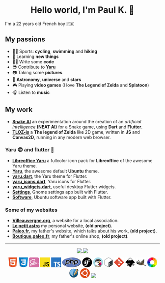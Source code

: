 <h1 align="center">Hello world, I'm Paul K. 👋</h1>

I'm a 22 years old French boy :fr:

## My passions

- :mountain_biking_man: Sports: **cycling**, **swimming** and **hiking**
- :brain: Learning **new things**
- :man_technologist: Write some **code**
- :sunglasses: Contribute to **<a href="https://github.com/ubuntu/yaru">Yaru</a>**
- :camera: Taking some **pictures**
- :telescope: **Astronomy**, **universe** and **stars**
- :video_game: Playing **video games** (I love **The Legend of Zelda** and **Splatoon**)
- :headphones: Listen to **music**

## My work

- **<a href="https://github.com/Jupi007/snake_ai">Snake AI</a>** an experimentation around the creation of an _artificial intelligence_ **(NEAT AI)** for a Snake game, using **Dart** and **Flutter**.
- **<a href="https://github.com/Jupi007/TLOZ-js">TLOZ-js</a>** a **The legend of Zelda** like 2D game, written in **JS** and **Canvas2D**, running in any modern web browser.

### Yaru :sunglasses: and flutter 💙

- **<a href="https://github.com/ubuntu/libreoffice-style-yaru-fullcolor">Libreoffice Yaru</a>** a fullcolor icon pack for **Libreoffice** of the awesome Yaru theme.
- **<a href="https://github.com/ubuntu/yaru">Yaru</a>**, the awesome default **Ubuntu** theme.
- **<a href="https://github.com/ubuntu/yaru.dart">yaru.dart</a>**, the Yaru theme for Flutter.
- **<a href="https://github.com/ubuntu/yaru_icons.dart">yaru_icons.dart</a>**, Yaru icons for Flutter.
- **<a href="https://github.com/ubuntu/yaru_widgets.dart">yaru_widgets.dart</a>**, useful desktop Flutter widgets.
- **<a href="https://github.com/ubuntu-flutter-community/settings">Settings</a>**, Gnome settings app built with Flutter.
- **<a href="https://github.com/ubuntu-flutter-community/software">Software</a>**, Ubuntu software app built with Flutter.

### Some of my websites

- **<a href="https://villeauvergne.org/">Villeauvergne.org</a>**, a website for a local association.
- **<a href="https://lepetitastro.fr/">Le petit astro</a>** my personal website, **(old project)**.
- **<a href="https://www.paleo.fr/">Paleo.fr</a>**, my father's website, which talks about his work, **(old project)**.
- **<a href="https://boutique.paleo.fr/fr/">Boutique.paleo.fr</a>**, my father's online shop, **(old project)**.

<hr>

<p align="center">
  <a href="https://github.com/Jupi007">
    <img align="center" src="https://github-readme-stats.vercel.app/api?username=Jupi007&theme=gruvbox&show_icons=true&count_private=true&hide_border=true" />
    <img align="center" src="https://github-readme-stats.vercel.app/api/top-langs/?username=jupi007&hide_border=true&theme=gruvbox&layout=compact" />
  </a>
</p>

<p align="center" margin="30px">
  <span><img src="images/html.png"></span>
  <span><img src="images/css.png"></span>
  <span><img src="images/sass.png"></span>
  <span><img src="images/javascript.png"></span>
  <span><img src="images/typescript.png"></span>
  <span><img src="images/php.png"></span>
  <span><img src="images/symfony.png"></span>
  <span><img src="images/prestashop.png"></span>
  <span><img src="images/bash.png"></span>
  <span><img src="images/git.png"></span>
  <span><img src="images/inkscape.png"></span>
  <span><img src="images/gimp.png"></span>
  <span><img src="images/rawtherapee.png"></span>
  <span><img src="images/scribus.png"></span>
  <span><img src="images/ubuntu.png"></span>
  <span><img src="https://user-images.githubusercontent.com/36476595/192858713-3714c51b-353a-4646-bc0c-17c9d5ee6cd7.png"></span>
</p>
